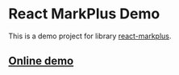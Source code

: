 # React MarkPlus Demo

This is a demo project for library [react-markplus](https://www.npmjs.com/package/react-markplus).

## [Online demo](https://markpluslabs.github.io/react-markplus-demo/)
